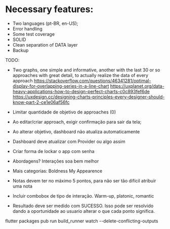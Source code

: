 # Necessary features:
- Two languages (pt-BR, en-US);
- Error handling
- Some test coverage
- SOLID
- Clean separation of DATA layer
- Backup

TODO:
- Two graphs, one simple and informative, another with the last 30 or so approaches with great detail, to actually realize the data of every approach
	https://stackoverflow.com/questions/46341281/optimal-display-for-overlapping-series-in-a-line-chart
	https://uxplanet.org/data-heavy-applications-how-to-design-perfect-charts-c0c893fef6de
	https://uxdesign.cc/designing-charts-principles-every-designer-should-know-part-2-ce1e06af56fc

- Limitar quantidade de objetivo de approaches (0)
- Ao editar/criar approach, exigir confirmação para sair da tela;
- Ao alterar objetivo, dashboard não atualiza automaticamente
- Dashboard deve atualizar com Provider ou algo assim
- Criar forma de lockar o app com senha
- Abordagens? Interações soa bem melhor
- Mais categorias:
	Boldness
	My Appearence
- Notas devem ter no máximo 5 pontos, para não ser tão difícil atribuir uma nota
- Incluir combobox de tipo de interação. Warm-up, platonic, romantic
- Resultado deve ser medido com SUCESSO. Isso pode ser resolvido dando a oportunidade ao usuario alterar o que cada ponto significa.

flutter packages pub run build_runner watch --delete-conflicting-outputs